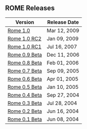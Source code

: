 ## ROME Releases

| Version | Release Date |
| --- | --- |
| [Rome 1.0](./ROME1.0Release.html)         | Mar 12, 2009 |
| [Rome 1.0 RC2](./ROME1.0RC2.html)         | Jan 09, 2009 |
| [Rome 1.0 RC1](./ROME1.0RC1.html)         | Jul 16, 2007 |
| [Rome 0.9 Beta](./ROME0.9Beta.html)       | Dec 11, 2006 |
| [Rome 0.8 Beta](./ROME0.8Beta.html)       | Feb 01, 2006 |
| [Rome 0.7 Beta](./ROME0.7Beta.html)       | Sep 09, 2005 |
| [Rome 0.6 Beta](./ROME0.6Beta.html)       | Apr 01, 2005 |
| [Rome 0.5 Beta](./ROME0.5Beta/index.html) | Jan 10, 2005 |
| [Rome 0.4 Beta](./ROME0.4Beta/index.html) | Sep 27, 2004 |
| [Rome 0.3 Beta](./ROME0.3Beta/index.html) | Jul 28, 2004 |
| [Rome 0.2 Beta](./ROME0.2Beta/index.html) | Jun 16, 2004 |
| [Rome 0.1 Beta](./ROME0.1Beta/index.html) | Jun 08, 2004 |
